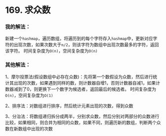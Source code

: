 # 169. 求众数

### 我的解法：

新建一个`hashmap`，遍历数组，将遍历到的每个字符存入`hashmap`中，更新对应字符的出现次数，如果次数大于`n/2`，则该字符为数组中出现次数最多的字符，返回该字符。
时间复杂度为`O(n)`，空间复杂度为`O(n)`

### 其他解法：

1、摩尔投票法(假设数组中必存在众数)：先将第一个数假设为众数，然后进行统计其出现的次数，如果遇到同样的数，则计数器自增1，否则计数器自减1，如果计数器减到了0，则更换下一个数字为候选者，返回最后的候选者。
时间复杂度为`O(n)`，空间复杂度为`O(1)`

2、排序法：对数组进行排序，然后统计元素出现的次数，得到众数

3、分治法：将数组递归拆分成两半，分别求众数，然后分别对两部分的众数进行比较，如果相同，则合并为相同的众数，如果不同，则遍历新的数组，判断两个众数在新数组中出现的次数


